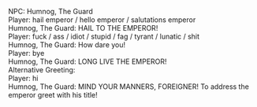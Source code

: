 NPC: Humnog, The Guard  
Player: hail emperor / hello emperor / salutations emperor  
Humnog, The Guard: HAIL TO THE EMPEROR!  
Player: fuck / ass / idiot / stupid / fag / tyrant / lunatic / shit  
Humnog, The Guard: How dare you!  
Player: bye  
Humnog, The Guard: LONG LIVE THE EMPEROR!  
Alternative Greeting:  
Player: hi  
Humnog, The Guard: MIND YOUR MANNERS, FOREIGNER! To address the emperor greet with his title!  
